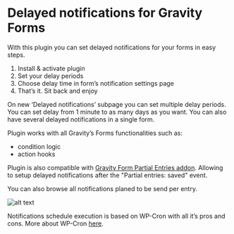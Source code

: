 # Delayed notifications for Gravity Forms

With this plugin you can set delayed notifications for your forms in easy steps.

1. Install & activate plugin
2. Set your delay periods
3. Choose delay time in form’s notification settings page
4. That’s it. Sit back and enjoy

On new ‘Delayed notifications’ subpage you can set multiple delay periods. You can set delay from 1 minute to as many days as you want. You can also have several delayed notifications in a single form.

Plugin works with all Gravity’s Forms functionalities such as:
* condition logic
* action hooks

Plugin is also compatible with [Gravity Form Partial Entries addon](https://www.gravityforms.com/gravity-forms-introduces-partial-entries-add/). Allowing to setup delayed notifications after the "Partial entries: saved" event. 

You can also browse all notifications planed to be send per entry.

![alt text](http://www.zewlak.com/wp-content/uploads/2016/01/delayed.png "Notification configuration view")

Notifications schedule execution is based on WP-Cron with all it’s pros and cons. More about WP-Cron [here](http://code.tutsplus.com/articles/insights-into-wp-cron-an-introduction-to-scheduling-tasks-in-wordpress--wp-23119).
